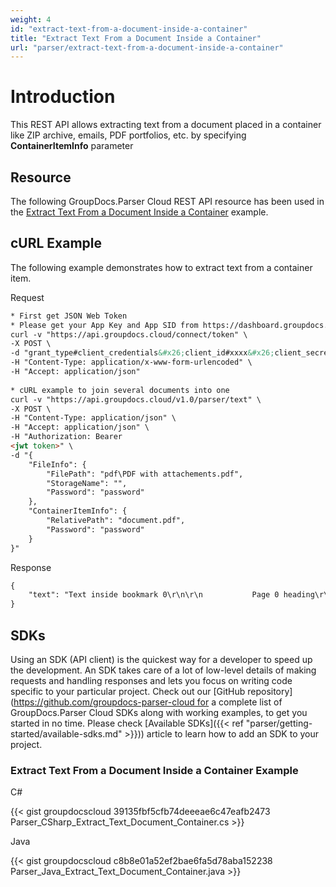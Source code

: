 ```yaml
---
weight: 4
id: "extract-text-from-a-document-inside-a-container"
title: "Extract Text From a Document Inside a Container"
url: "parser/extract-text-from-a-document-inside-a-container"
---
```







# Introduction #

This REST API allows extracting text from a document placed in a container like ZIP archive, emails, PDF portfolios, etc. by specifying **ContainerItemInfo** parameter

## Resource ##

The following GroupDocs.Parser Cloud REST API resource has been used in the [Extract Text From a Document Inside a Container](https://apireference.groupdocs.cloud/parser/#/Parse/Text) example.

## cURL Example ##

The following example demonstrates how to extract text from a container item.

 





 Request

```html 
* First get JSON Web Token
* Please get your App Key and App SID from https://dashboard.groupdocs.cloud/#/apps. Kindly place App Key in "client_secret" and App SID in "client_id" argument.
curl -v "https://api.groupdocs.cloud/connect/token" \
-X POST \
-d "grant_type#client_credentials&#x26;client_id#xxxx&#x26;client_secret#xxxx" \
-H "Content-Type: application/x-www-form-urlencoded" \
-H "Accept: application/json"
   
* cURL example to join several documents into one
curl -v "https://api.groupdocs.cloud/v1.0/parser/text" \
-X POST \
-H "Content-Type: application/json" \
-H "Accept: application/json" \
-H "Authorization: Bearer 
<jwt token>" \
-d "{
    "FileInfo": {
        "FilePath": "pdf\PDF with attachements.pdf",
        "StorageName": "",
        "Password": "password"
    },
    "ContainerItemInfo": {
        "RelativePath": "document.pdf",
        "Password": "password"
    }
}"


 ```




 Response

```html 
{
    "text": "Text inside bookmark 0\r\n\r\n           Page 0 heading\r\nP a g e  T e x t -  P a g e  0\r\nText inside bookmark 1\r\n\r\n           Page 1 heading\r\nP a g e  T e x t -  P a g e  1\r\nText inside bookmark 2\r\n\r\n           Page 2 heading\r\nP a g e  T e x t -  P a g e  2\r\nText inside bookmark 3\r\n\r\n           Page 3 heading\r\nP a g e  T e x t -  P a g e  3\r\nField\r\nRelatedField2 RelatedText2\r\n REGEX TEXT 123\r\nTABLE\r\n    Cell\r\n                         Cell 12\r\n\r\n\r\n\r\n"
}


 ```






## SDKs ##

Using an SDK (API client) is the quickest way for a developer to speed up the development. An SDK takes care of a lot of low-level details of making requests and handling responses and lets you focus on writing code specific to your particular project. Check out our [GitHub repository](https://github.com/groupdocs-parser-cloud for a complete list of GroupDocs.Parser Cloud SDKs along with working examples, to get you started in no time. Please check [Available SDKs]({{< ref "parser/getting-started/available-sdks.md" >}})) article to learn how to add an SDK to your project.

### Extract Text From a Document Inside a Container Example ###





 C#




{{< gist groupdocscloud 39135fbf5cfb74deeeae6c47eafb2473 Parser_CSharp_Extract_Text_Document_Container.cs >}}







 Java




{{< gist groupdocscloud c8b8e01a52ef2bae6fa5d78aba152238 Parser_Java_Extract_Text_Document_Container.java >}}







